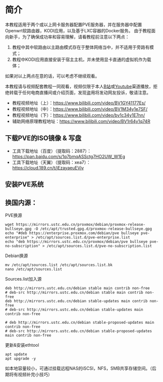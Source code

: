 # 简介
本教程适用于两个或以上网卡服务器配置PVE服务器，并在服务器中配置Openwrt软路由器，KODI应用，以及基于LXC容器的Docker服务。
由于教程面向新手，为了确保成功率和容易理解，请看教程前注意以下两点：

1. 教程中其中软路由以主路由模式存在于整体网络当中，并不适用于旁路有模式；
2. 教程中KODI应用直接安装于宿主主机，并未使用显卡直通的虚拟机作为载体；

如果对以上两点在意的话，可以考虑不继续观看。

本教程请与视频配套教程一同观看，视频仅限于本人[B站](https://space.bilibili.com/28457/)或[Youtube](https://www.youtube.com/channel/UCUWUYyNh8KFS7E6-Q0ajBzQ)渠道播放，拒绝转载于任何电商直播间或介绍页面，发现盗用将发动网友投诉，敬请注意。

- 教程视频地址（上）：https://www.bilibili.com/video/BV1GY41177Es/
- 教程视频地址（中）：https://www.bilibili.com/video/BV1M34y1e7SF/
- 教程视频地址（下）：https://www.bilibili.com/video/bv1c34y1E7nn/
- 辅助网络原理教程地址：https://www.bilibili.com/video/BV1r64y1q74R

## 下载PVE的ISO镜像 & 写盘
- 工具下载地址（百度）（提取码：2887）：https://pan.baidu.com/s/1q7bmqASSctg7HO2UW_W1Eg
- 工具下载地址（天翼）（提取码：xea7）：https://cloud.189.cn/t/jEzayaeuEVjy
## 安装PVE系统
## 换国内源：

PVE换源
```
wget https://mirrors.ustc.edu.cn/proxmox/debian/proxmox-release-bullseye.gpg -O /etc/apt/trusted.gpg.d/proxmox-release-bullseye.gpg
echo "#deb https://enterprise.proxmox.com/debian/pve bullseye pve-enterprise" > /etc/apt/sources.list.d/pve-enterprise.list
echo "deb https://mirrors.ustc.edu.cn/proxmox/debian/pve bullseye pve-no-subscription" > /etc/apt/sources.list.d/pve-no-subscription.list
```

Debian换源
```
mv /etc/apt/sources.list /etc/apt/sources.list.bk
nano /etc/apt/sources.list
```
Sources.list加入源
```
deb http://mirrors.ustc.edu.cn/debian stable main contrib non-free
# deb-src http://mirrors.ustc.edu.cn/debian stable main contrib non-free
deb http://mirrors.ustc.edu.cn/debian stable-updates main contrib non-free
# deb-src http://mirrors.ustc.edu.cn/debian stable-updates main contrib non-free

# deb http://mirrors.ustc.edu.cn/debian stable-proposed-updates main contrib non-free
# deb-src http://mirrors.ustc.edu.cn/debian stable-proposed-updates main contrib non-free
```

更新&安装ethtool
```
apt update
apt upgrade -y
```

如本地容量较小，可通过挂载远程NAS的iSCSI，NFS，SMB共享存储空间。（后期将有视频补完小技巧）